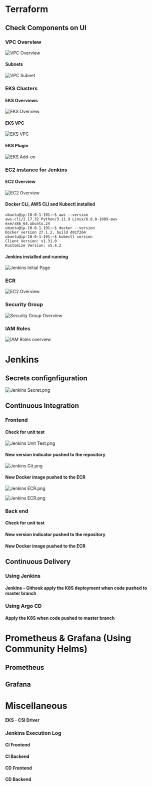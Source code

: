 # Terraform

## Check Components on UI

### VPC Overview

![VPC Overview](./images/vpc_overview.png)

#### Subnets

![VPC Subnet](./images/vpc_subnet.png)

### EKS Clusters

#### EKS Overviews

![EKS Overview](./images/eks_overview.png)

#### EKS VPC

![EKS VPC](./images/eks_vpc.png)

#### EKS Plugin

![EKS Add-on](./images/eks_plugin.png)

### EC2 instance for Jenkins

#### EC2 Overview

![EC2 Overview](./images/ec2_overview.png)

#### Docker CLI, AWS CLI and Kubectl installed

```shell
ubuntu@ip-10-0-1-191:~$ aws --version
aws-cli/2.17.32 Python/3.11.9 Linux/6.8.0-1009-aws exe/x86_64.ubuntu.24
ubuntu@ip-10-0-1-191:~$ docker --version
Docker version 27.1.2, build d01f264
ubuntu@ip-10-0-1-191:~$ kubectl version
Client Version: v1.31.0
Kustomize Version: v5.4.2
```

#### Jenkins installed and running

![Jenkins Initial Page](./images/jenkins_initial.png)

### ECR

![EC2 Overview](./images/ec2_overview.png)

### Security Group

![Security Group Overview](./images/sc_overview.png)

### IAM Roles

![IAM Roles overview](./images/iamrole_overview.png)

# Jenkins

## Secrets confignfiguration

![Jenkins Secret.png](./images/jenkins_secrets.png)

## Continuous Integration

### Frontend

#### Check for unit test

![Jenkins Unit Test.png](./images/jenkins_unittest.png)

#### New version indicator pushed to the repository

![Jenkins Git.png](./images/jenkins_newversion.png)

#### New Docker image pushed to the ECR

![Jenkins ECR.png](./images/jenkins_pushedtoecr.png)

![Jenkins ECR.png](./images/jenkins_pushtoecrlog.png)

### Back end

#### Check for unit test

#### New version indicator pushed to the repository

#### New Docker image pushed to the ECR

## Continuous Delivery

### Using Jenkins

#### Jenkins - Githook apply the K8S deployment when code pushed to master branch

### Using Argo CD

#### Apply the K8S when code pushed to master branch

# Prometheus & Grafana (Using Community Helms)

## Prometheus

## Grafana

# Miscellaneous

#### EKS - CSI Driver

### Jenkins Execution Log

#### CI Frontend

#### CI Backend

#### CD Frontend

#### CD Backend
